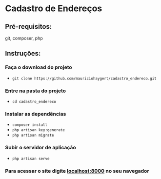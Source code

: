 # Cadastro de Endereços

## Pré-requisitos:

git, composer, php

## Instruções:

### Faça o download do projeto
- ``git clone https://github.com/mauriciohaygert/cadastro_endereco.git``
### Entre na pasta do projeto
- ``cd cadastro_endereco``
### Instalar as dependências
- ``composer install``
- ``php artisan key:generate``
- ``php artisan migrate``
### Subir o servidor de aplicação
- ``php artisan serve``

### Para acessar o site digite [localhost:8000](http://localhost:8000) no seu navegador
